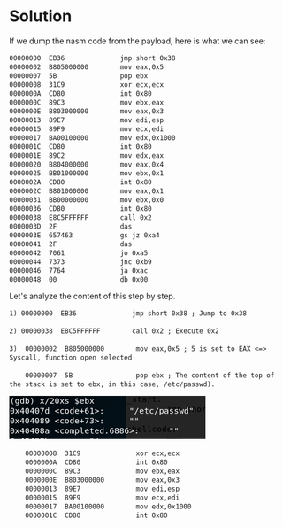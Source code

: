 # Solution

If we dump the nasm code from the payload, here is what we can see:

    00000000  EB36              jmp short 0x38
    00000002  B805000000        mov eax,0x5
    00000007  5B                pop ebx
    00000008  31C9              xor ecx,ecx
    0000000A  CD80              int 0x80
    0000000C  89C3              mov ebx,eax
    0000000E  B803000000        mov eax,0x3
    00000013  89E7              mov edi,esp
    00000015  89F9              mov ecx,edi
    00000017  BA00100000        mov edx,0x1000
    0000001C  CD80              int 0x80
    0000001E  89C2              mov edx,eax
    00000020  B804000000        mov eax,0x4
    00000025  BB01000000        mov ebx,0x1
    0000002A  CD80              int 0x80
    0000002C  B801000000        mov eax,0x1
    00000031  BB00000000        mov ebx,0x0
    00000036  CD80              int 0x80
    00000038  E8C5FFFFFF        call 0x2
    0000003D  2F                das
    0000003E  657463            gs jz 0xa4
    00000041  2F                das
    00000042  7061              jo 0xa5
    00000044  7373              jnc 0xb9
    00000046  7764              ja 0xac
    00000048  00                db 0x00

Let's analyze the content of this step by step.

    1) 00000000  EB36              jmp short 0x38 ; Jump to 0x38 

    2) 00000038  E8C5FFFFFF        call 0x2 ; Execute 0x2

    3)  00000002  B805000000        mov eax,0x5 ; 5 is set to EAX <=> Syscall, function open selected

        00000007  5B                pop ebx ; The content of the top of the stack is set to ebx, in this case, /etc/passwd).
    
    
![alt text](https://github.com/MrSquid25/SLAE/blob/master/Assignment%205/read_file/pop_ebx.PNG "Pop Ebx")
        
        
        00000008  31C9              xor ecx,ecx
        0000000A  CD80              int 0x80
        0000000C  89C3              mov ebx,eax
        0000000E  B803000000        mov eax,0x3
        00000013  89E7              mov edi,esp
        00000015  89F9              mov ecx,edi
        00000017  BA00100000        mov edx,0x1000
        0000001C  CD80              int 0x80
